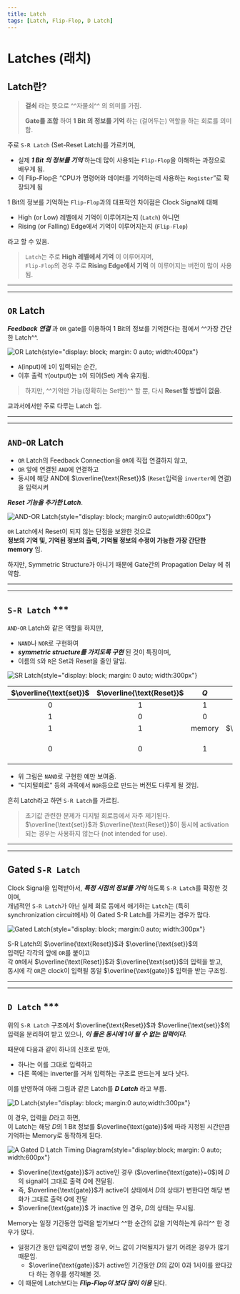 ```yaml
---
title: Latch
tags: [Latch, Flip-Flop, D Latch]
---
```


# Latches (래치)

## Latch란?

> **걸쇠** 라는 뜻으로 ^^자물쇠^^ 의 의미를 가짐.  
> 
> **Gate를 조합** 하여 **1 Bit 의 정보를 기억** 하는 (걸어두는) 역할을 하는 회로를 의미함.

주로 `S-R Latch` (Set-Reset Latch)를 가르키며, 

* 실제 ***1 Bit 의 정보를 기억*** 하는데 많이 사용되는 `Flip-Flop`을 이해하는 과정으로 배우게 됨. 
* 이 Flip-Flop은 “CPU가 명령어와 데이터를 기억하는데 사용하는 `Register`”로 확장되게 됨 

1 Bit의 정보를 기억하는 `Flip-Flop`과의 대표적인 차이점은 Clock Signal에 대해

* High (or Low) 레벨에서 기억이 이루어지는지 (`Latch`) 아니면 
* Rising (or Falling) Edge에서 기억이 이루어지는지 (`Flip-Flop`)

라고 할 수 있음.

> `Latch`는 주로 **High 레벨에서 기억** 이 이루어지며,  
> `Flip-Flop`의 경우 주로 **Rising Edge에서 기억** 이 이루어지는 버전이 많이 사용됨. 

---

---

## `OR` Latch

***Feedback 연결*** 과 `OR` gate를 이용하여 1 Bit의 정보를 기억한다는 점에서 ^^가장 간단한 Latch^^.

![OR Latch](./img/or_latch.png){style="display: block; margin: 0 auto; width:400px"}

* `A`(input)에 `1`이 입력되는 순간, 
* 이후 출력 `Y`(output)는 `1`이 되어(Set) 계속 유지됨.

> 하지만, ^^기억만 가능(정확히는 Set만)^^ 할 뿐, 다시 **Reset할 방법이 없음**.

교과서에서만 주로 다루는 Latch 임.

---

---

## `AND`-`OR` Latch

* `OR` Latch의 Feedback Connection을 `OR`에 직접 연결하지 않고, 
* `OR` 앞에 연결된 `AND`에 연결하고  
* 동시에 해당 AND에 $\overline{\text{Reset}}$ (`Reset`입력을 `inverter`에 연결)을 입력시켜 

***Reset 기능을 추가한 Latch***. 

![AND-OR Latch](./img/and_or_latch.png){style="display: block; margin:0 auto;width:600px"}

`OR` Latch에서 Reset이 되지 않는 단점을 보완한 것으로  
**정보의 기억 및, 기억된 정보의 출력, 기억될 정보의 수정이 가능한 가장 간단한 memory** 임.

하지만, Symmetric Structure가 아니기 때문에 
Gate간의 Propagation Delay 에 취약함.

---

---

## `S-R Latch` ***

`AND`-`OR` Latch와 같은 역할을 하지만, 

* `NAND`나 `NOR`로 구현하여  
* ***symmetric structure를 가지도록 구현*** 된 것이 특징이며, 
* 이름의 `S`와 `R`은 Set과 Reset을 줄인 말임.  

![SR Latch](img/SR-Latch.png){style="display: block; margin: 0 auto; width:300px"}

| $\overline{\text{set}}$ | $\overline{\text{Reset}}$ | $Q$ | $\overline{Q}$ | |
|:---:|:---:|:---:|:---:|:---:|
| 0 | 1 | 1 | 0 | | 
| 1 | 0 | 0 | 1 | | 
| 1 | 1 | $\text{memory}$ | $\overline{\text{memory}}$ ||
| 0 | 0 | 1 | 1 |not intended for use | 


* 위 그림은 `NAND`로 구현한 예만 보여줌.
*  “디지털회로” 등의 과목에서 `NOR`등으로 만드는 버전도 다루게 될 것임.

흔히 Latch라고 하면 `S-R Latch`를 가르킴.

> 초기값 관련한 문제가 디지털 회로등에서 자주 제기된다.  
> $\overline{\text{set}}$과 $\overline{\text{Reset}}$이 동시에 activation되는 경우는 사용하지 않는다 (not intended for use).

---

---

## Gated `S-R Latch`

Clock Signal을 입력받아서, ***특정 시점의 정보를 기억*** 하도록 `S-R Latch`를 확장한 것이며,  
개념적인 `S-R Latch`가 아닌 실제 회로 등에서 애기하는 `Latch`는 
(특히 synchronization circuit에서) 
이 Gated S-R Latch를 가르키는 경우가 많다.  

![Gated Latch](img/gated_latch.png){style="display: block; margin:0 auto; width:300px"}

S-R Latch의 $\overline{\text{Reset}}$과 $\overline{\text{set}}$의  
입력단 각각의 앞에 `OR`를 붙이고  
각 `OR`에서 $\overline{\text{Reset}}$과 $\overline{\text{set}}$의 입력을 받고,  
동시에 각 `OR`은 clock이 입력될 동일 $\overline{\text{gate}}$ 입력을 받는 구조임.

---

---

## `D Latch` ***

위의 `S-R Latch` 구조에서 
$\overline{\text{Reset}}$과 
$\overline{\text{set}}$의 입력을 분리하여 받고 있으나, 
***이 둘은 동시에 1이 될 수 없는 입력이다***. 

때문에 다음과 같이 하나의 신호로 받아, 

* 하나는 이를 그대로 입력하고 
* 다른 쪽에는 inverter를 거쳐 입력하는 구조로 만드는게 보다 낫다.  

이를 반영하여 아래 그림과 같은 Latch를 ***D Latch*** 라고 부름.

![D Latch](img/D-Latch.png){style="display: block; margin:0 auto;width:300px"}

이 경우, 입력을 $D$라고 하면,  
이 Latch는 해당 $D$의 1 Bit 정보를 $\overline{\text{gate}}$에 
따라 지정된 시간만큼 기억하는 Memory로 동작하게 된다.

![A Gated D Latch Timing Diagram](./img/gated_D_latch_timing_diagram.png){style="display:block; margin: 0 auto; width:600px"}

* $\overline{\text{gate}}$가 active인 경우 ($\overline{\text{gate}}=0$)에 $D$의 signal이 그대로 출력 $Q$에 전달됨.
* 즉, $\overline{\text{gate}}$가 active이 상태에서 $D$의 상태가 변한다면 해당 변화가 그대로 출력 $Q$에 전달
* $\overline{\text{gate}}$ 가 inactive 인 경우, $D$의 상태는 무시됨.

Memory는 일정 기간동안 입력을 받기보다 ^^한 순간의 값을 기억하는게 유리^^ 한 경우가 많다. 

* 일정기간 동안 입력값이 변할 경우, 어느 값이 기억될지가 알기 어려운 경우가 많기 때문임.
    * $\overline{\text{gate}}$가 active인 기간동안 $D$의 값이 0과 1사이를 왔다갔다 하는 경우를 생각해볼 것.
* 이 때문에 Latch보다는 ***Flip-Flop이 보다 많이 이용*** 된다.
